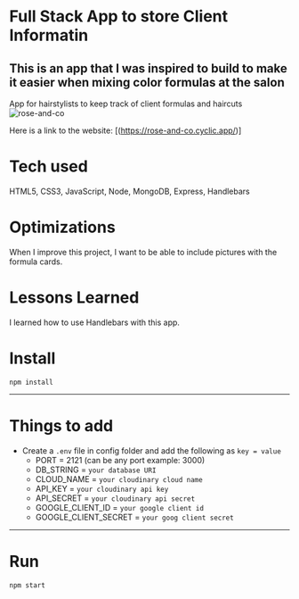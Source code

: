 # Full Stack App to store Client Informatin
## This is an app that I was inspired to build to make it easier when mixing color formulas at the salon 

App for hairstylists to keep track of client formulas and haircuts
![rose-and-co](https://user-images.githubusercontent.com/98843063/197874742-379936ca-91f8-4ab4-ade9-8c290dbc120d.gif)



Here is a link to the website: [(https://rose-and-co.cyclic.app/)]

# Tech used

HTML5, CSS3, JavaScript, Node, MongoDB, Express, Handlebars

# Optimizations

When I improve this project, I want to be able to include pictures with the formula cards.

# Lessons Learned

I learned how to use Handlebars with this app.




# Install

`npm install`

---

# Things to add

- Create a `.env` file in config folder and add the following as `key = value`
  - PORT = 2121 (can be any port example: 3000)
  - DB_STRING = `your database URI`
  - CLOUD_NAME = `your cloudinary cloud name`
  - API_KEY = `your cloudinary api key`
  - API_SECRET = `your cloudinary api secret`
  - GOOGLE_CLIENT_ID = `your google client id`
  - GOOGLE_CLIENT_SECRET = `your goog client secret`

---

# Run

`npm start`
